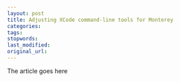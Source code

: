 ```yaml
---
layout: post
title: Adjusting XCode command-line tools for Monterey
categories:
tags:
stopwords:
last_modified:
original_url: 
---
```


The article goes here

